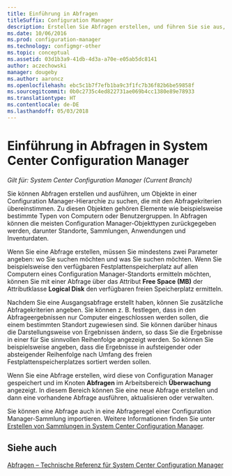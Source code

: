 ```yaml
---
title: Einführung in Abfragen
titleSuffix: Configuration Manager
description: Erstellen Sie Abfragen erstellen, und führen Sie sie aus, um Objekte in einer Configuration Manager-Hierarchie zu suchen, die mit den Abfragekriterien übereinstimmen.
ms.date: 10/06/2016
ms.prod: configuration-manager
ms.technology: configmgr-other
ms.topic: conceptual
ms.assetid: 03d1b3a9-41db-4d3a-a70e-e05ab5dc8141
author: aczechowski
manager: dougeby
ms.author: aaroncz
ms.openlocfilehash: ebc5c1b7f7efb1ba9c3f1fc7b36f82b6be59858f
ms.sourcegitcommit: 0b0c2735c4ed822731ae069b4cc1380e89e78933
ms.translationtype: HT
ms.contentlocale: de-DE
ms.lasthandoff: 05/03/2018
---
```

# <a name="introduction-to-queries-in-system-center-configuration-manager"></a>Einführung in Abfragen in System Center Configuration Manager

*Gilt für: System Center Configuration Manager (Current Branch)*

Sie können Abfragen erstellen und ausführen, um Objekte in einer Configuration Manager-Hierarchie zu suchen, die mit den Abfragekriterien übereinstimmen. Zu diesen Objekten gehören Elemente wie beispielsweise bestimmte Typen von Computern oder Benutzergruppen. In Abfragen können die meisten Configuration Manager-Objekttypen zurückgegeben werden, darunter Standorte, Sammlungen, Anwendungen und Inventurdaten.  

 Wenn Sie eine Abfrage erstellen, müssen Sie mindestens zwei Parameter angeben: wo Sie suchen möchten und was Sie suchen möchten. Wenn Sie beispielsweise den verfügbaren Festplattenspeicherplatz auf allen Computern eines Configuration Manager-Standorts ermitteln möchten, können Sie mit einer Abfrage über das Attribut **Free Space (MB)** der Attributklasse **Logical Disk** den verfügbaren freien Speicherplatz ermitteln.  

 Nachdem Sie eine Ausgangsabfrage erstellt haben, können Sie zusätzliche Abfragekriterien angeben. Sie können z. B. festlegen, dass in den Abfrageergebnissen nur Computer eingeschlossen werden sollen, die einem bestimmten Standort zugewiesen sind. Sie können darüber hinaus die Darstellungsweise von Ergebnissen ändern, so dass Sie die Ergebnisse in einer für Sie sinnvollen Reihenfolge angezeigt werden. So können Sie beispielsweise angeben, dass die Ergebnisse in aufsteigender oder absteigender Reihenfolge nach Umfang des freien Festplattenspeicherplatzes sortiert werden sollen.  

 Wenn Sie eine Abfrage erstellen, wird diese von Configuration Manager gespeichert und im Knoten **Abfragen** im Arbeitsbereich **Überwachung** angezeigt. In diesem Bereich können Sie eine neue Abfrage erstellen und dann eine vorhandene Abfrage ausführen, aktualisieren oder verwalten.  

 Sie können eine Abfrage auch in eine Abfrageregel einer Configuration Manager-Sammlung importieren. Weitere Informationen finden Sie unter [Erstellen von Sammlungen in System Center Configuration Manager](../../../core/clients/manage/collections/create-collections.md).  

## <a name="see-also"></a>Siehe auch  
 [Abfragen – Technische Referenz für System Center Configuration Manager](../../../core/servers/manage/queries-technical-reference.md)
